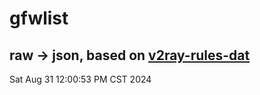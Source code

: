 # gfwlist
## raw -> json, based on [v2ray-rules-dat](https://github.com/Loyalsoldier/v2ray-rules-dat)
Sat Aug 31 12:00:53 PM CST 2024

